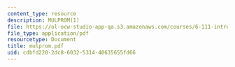 ```yaml
---
content_type: resource
description: MULPROM(1)
file: https://ol-ocw-studio-app-qa.s3.amazonaws.com/courses/6-111-introductory-digital-systems-laboratory-fall-2002/cdbfd2202dc86032531440635655fd66_mulprom.pdf
file_type: application/pdf
resourcetype: Document
title: mulprom.pdf
uid: cdbfd220-2dc8-6032-5314-40635655fd66
---
```

